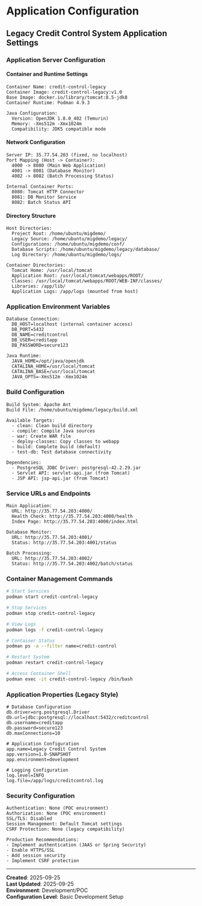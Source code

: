 # Application Configuration
## Legacy Credit Control System Application Settings

### Application Server Configuration

#### Container and Runtime Settings
```
Container Name: credit-control-legacy
Container Image: credit-control-legacy:v1.0
Base Image: docker.io/library/tomcat:8.5-jdk8
Container Runtime: Podman 4.9.3

Java Configuration:
  Version: OpenJDK 1.8.0_402 (Temurin)
  Memory: -Xms512m -Xmx1024m
  Compatibility: JDK5 compatible mode
```

#### Network Configuration
```
Server IP: 35.77.54.203 (fixed, no localhost)
Port Mapping (Host -> Container):
  4000 -> 8080 (Main Web Application)
  4001 -> 8081 (Database Monitor)
  4002 -> 8082 (Batch Processing Status)

Internal Container Ports:
  8080: Tomcat HTTP Connector
  8081: DB Monitor Service
  8082: Batch Status API
```

#### Directory Structure
```
Host Directories:
  Project Root: /home/ubuntu/migdemo/
  Legacy Source: /home/ubuntu/migdemo/legacy/
  Configurations: /home/ubuntu/migdemo/conf/
  Database Scripts: /home/ubuntu/migdemo/legacy/database/
  Log Directory: /home/ubuntu/migdemo/logs/

Container Directories:
  Tomcat Home: /usr/local/tomcat
  Application Root: /usr/local/tomcat/webapps/ROOT/
  Classes: /usr/local/tomcat/webapps/ROOT/WEB-INF/classes/
  Libraries: /app/lib/
  Application Logs: /app/logs (mounted from host)
```

### Application Environment Variables
```
Database Connection:
  DB_HOST=localhost (internal container access)
  DB_PORT=5432
  DB_NAME=creditcontrol
  DB_USER=creditapp
  DB_PASSWORD=secure123

Java Runtime:
  JAVA_HOME=/opt/java/openjdk
  CATALINA_HOME=/usr/local/tomcat
  CATALINA_BASE=/usr/local/tomcat
  JAVA_OPTS=-Xms512m -Xmx1024m
```

### Build Configuration
```
Build System: Apache Ant
Build File: /home/ubuntu/migdemo/legacy/build.xml

Available Targets:
  - clean: Clean build directory
  - compile: Compile Java sources  
  - war: Create WAR file
  - deploy-classes: Copy classes to webapp
  - build: Complete build (default)
  - test-db: Test database connectivity

Dependencies:
  - PostgreSQL JDBC Driver: postgresql-42.2.29.jar
  - Servlet API: servlet-api.jar (from Tomcat)
  - JSP API: jsp-api.jar (from Tomcat)
```

### Service URLs and Endpoints
```
Main Application:
  URL: http://35.77.54.203:4000/
  Health Check: http://35.77.54.203:4000/health
  Index Page: http://35.77.54.203:4000/index.html

Database Monitor:
  URL: http://35.77.54.203:4001/
  Status: http://35.77.54.203:4001/status

Batch Processing:
  URL: http://35.77.54.203:4002/
  Status: http://35.77.54.203:4002/batch/status
```

### Container Management Commands
```bash
# Start Services
podman start credit-control-legacy

# Stop Services  
podman stop credit-control-legacy

# View Logs
podman logs -f credit-control-legacy

# Container Status
podman ps -a --filter name=credit-control

# Restart System
podman restart credit-control-legacy

# Access Container Shell
podman exec -it credit-control-legacy /bin/bash
```

### Application Properties (Legacy Style)
```properties
# Database Configuration
db.driver=org.postgresql.Driver
db.url=jdbc:postgresql://localhost:5432/creditcontrol
db.username=creditapp
db.password=secure123
db.maxConnections=10

# Application Configuration
app.name=Legacy Credit Control System
app.version=1.0-SNAPSHOT
app.environment=development

# Logging Configuration  
log.level=INFO
log.file=/app/logs/creditcontrol.log
```

### Security Configuration
```
Authentication: None (POC environment)
Authorization: None (POC environment)
SSL/TLS: Disabled
Session Management: Default Tomcat settings
CSRF Protection: None (legacy compatibility)

Production Recommendations:
- Implement authentication (JAAS or Spring Security)
- Enable HTTPS/SSL
- Add session security
- Implement CSRF protection
```

---
**Created**: 2025-09-25  
**Last Updated**: 2025-09-25  
**Environment**: Development/POC  
**Configuration Level**: Basic Development Setup